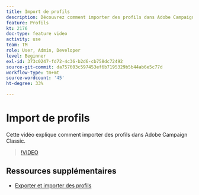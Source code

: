 ```yaml
---
title: Import de profils
description: Découvrez comment importer des profils dans Adobe Campaign Classic
feature: Profils
kt: 2176
doc-type: feature video
activity: use
team: TM
role: User, Admin, Developer
level: Beginner
exl-id: 373c0247-fd72-4c36-b2d6-cb758dc72492
source-git-commit: da757603c597453ef6b7195329b5b44ab6e5c77d
workflow-type: tm+mt
source-wordcount: '45'
ht-degree: 33%

---
```


# Import de profils

Cette vidéo explique comment importer des profils dans Adobe Campaign Classic.

>[!VIDEO](https://video.tv.adobe.com/v/25608?quality=12)

## Ressources supplémentaires

- [Exporter et importer des profils](https://docs.adobe.com/content/help/en/campaign-classic/using/getting-started/profile-management/exporting-and-importing-profiles.html)
